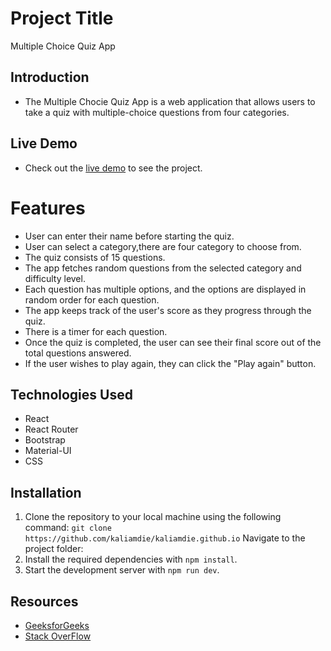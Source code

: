 # Project Title
Multiple Choice Quiz App
## Introduction
- The Multiple Chocie Quiz App is a web application that allows users to take a quiz with multiple-choice questions from four categories.
## Live Demo
- Check out the [live demo](https://quizapp-mod-2.netlify.app/) to see the project.
# Features
- User can enter their name before starting the quiz.
- User can select a category,there are four category to choose from.
- The quiz consists of 15 questions.
- The app fetches random questions from the selected category and difficulty level.
- Each question has multiple options, and the options are displayed in random order for each question.
- The app keeps track of the user's score as they progress through the quiz.
- There is a timer for each question.
- Once the quiz is completed, the user can see their final score out of the total questions answered.
- If the user wishes to play again, they can click the "Play again" button.
## Technologies Used
- React
- React Router
- Bootstrap
- Material-UI
- CSS
## Installation
1. Clone the repository to your local machine using the following 
command: ```git clone https://github.com/kaliamdie/kaliamdie.github.io```
 Navigate to the project folder:
2. Install the required dependencies with `npm install`.
4. Start the development server with `npm run dev`.
## Resources
- [GeeksforGeeks](https://www.geeksforgeeks.org/)
- [Stack OverFlow](https://stackoverflow.com/)
  
  
